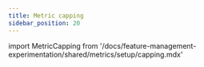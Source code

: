 ```yaml
---
title: Metric capping
sidebar_position: 20
---
```


import MetricCapping from '/docs/feature-management-experimentation/shared/metrics/setup/capping.mdx'

<MetricCapping />